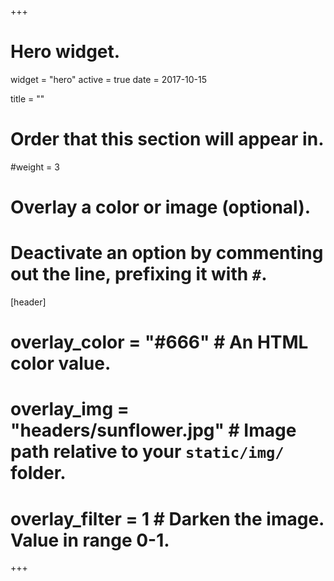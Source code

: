 +++
# Hero widget.
widget = "hero"
active = true
date = 2017-10-15

title = ""

# Order that this section will appear in.
#weight = 3

# Overlay a color or image (optional).
#   Deactivate an option by commenting out the line, prefixing it with `#`.
[header]
# overlay_color = "#666"  # An HTML color value.
#  overlay_img = "headers/sunflower.jpg"  # Image path relative to your `static/img/` folder.
 # overlay_filter = 1  # Darken the image. Value in range 0-1.

+++





